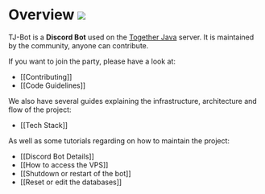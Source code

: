 # Overview ![](https://i.imgur.com/Kq68zt9.png)

TJ-Bot is a **Discord Bot** used on the [Together Java](https://discord.gg/togetherjava) server. It is maintained by the community, anyone can contribute.

If you want to join the party, please have a look at:
* [[Contributing]]
* [[Code Guidelines]]

We also have several guides explaining the infrastructure, architecture and flow of the project:
* [[Tech Stack]]

As well as some tutorials regarding on how to maintain the project:
* [[Discord Bot Details]]
* [[How to access the VPS]]
* [[Shutdown or restart of the bot]]
* [[Reset or edit the databases]]